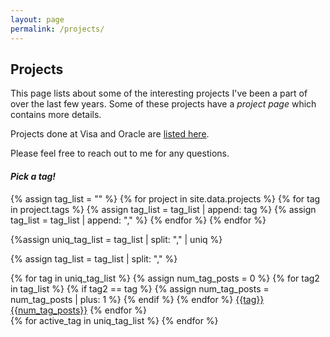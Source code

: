 ```yaml
---
layout: page
permalink: /projects/
---
```

 <head>
 <link rel="stylesheet" href="/assets/css/main.css">
<script src="//code.jquery.com/jquery-1.12.4.min.js"></script>
<script src="/assets/js/common.js"></script>
 </head>
 <article class="post-content publications clearfix">
<div id='toTop'></div>
<h2 id="publications">Projects</h2>
<p>This page lists about some of the interesting projects I've been a part of over the last few years. Some of these projects have a <i>project page</i> which contains more details. </p>

<p>Projects done at Visa and Oracle are <a href="/industry">listed here</a>.</p>

<p>Please feel free to reach out to me for any questions.</p>


<h4><i>Pick a tag!</i></h4>


{% assign tag_list = "" %}
{% for project in site.data.projects %}
    {% for tag in project.tags %}
        {% assign tag_list =  tag_list | append: tag %}
        {% assign tag_list =  tag_list | append: "," %}
        {% endfor %}
{% endfor %}

{%assign uniq_tag_list = tag_list | split: "," | uniq %}

{% assign tag_list = tag_list | split: "," %}
<div id="tag-list">
    {% for tag in uniq_tag_list %}
        {% assign num_tag_posts = 0 %}
        {% for tag2 in tag_list %}
            {% if tag2 == tag %}
                {% assign num_tag_posts = num_tag_posts | plus: 1 %}
            {% endif %}
        {% endfor %}
        <a href = "#{{tag}}" class = "post-tag" id="{{tag}}">{{tag}} {{num_tag_posts}}</a>
    {% endfor %}
</div>



<div id="projects" class="tags-expo-section">
    {% for active_tag in uniq_tag_list %}
    <div id="div-{{active_tag}}" style="display:none">
    <h3 class="tag-header" id = "{{active_tag}}">{{active_tag}}</h3>
    <ol class="bibliography">
    {% for project in site.data.projects %}
        {% for tag in project.tags %}
            {% if tag == active_tag %}
                <li>
                <h3 class="year">{{project.year}}</h3>
                <span class="title"> {{project.name}} </span>
                <span class="periodical"><em>{{project.about}}</em></span>
                
                <span class="links">
                    {% if project.url %}
                        [<a href="{{project.url}}"  target="_blank">project page</a>]
                    {% endif %}
                    {% if project.report %}
                        [<a href="{{project.report}}" target="_blank">report</a>]
                    {% endif %}
                    {% if project.code %}
                        [<a href="{{project.code}}"  target="_blank">code</a>]
                    {% endif %}
                    {% if project.presentation %}
                        [<a href="{{project.presentation}}" target="_blank">presentation</a>]
                    {% endif %}
                </span>
                </li>
            {% endif %}
        {% endfor %}
     {% endfor %}
     </ol>
</div>
{% endfor %}
</div>

<a href="#" class="scrollUpButton"><span class='icon-up'></span></a>

